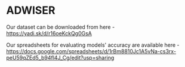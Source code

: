 # ADWISER

Our dataset can be downloaded from here - https://yadi.sk/d/r16oeKckQg0GsA 


Our spreadsheets for evaluating models' accuracy are available here - https://docs.google.com/spreadsheets/d/1rBm8810Jc1A5vNa-cs3rx-peU59qZEd5_b94fl4J_Cg/edit?usp=sharing 
